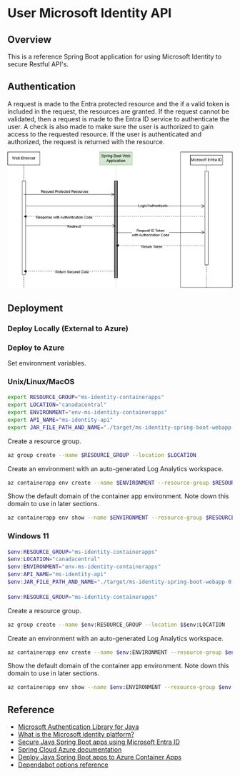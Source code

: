 # User Microsoft Identity API

## Overview
This is a reference Spring Boot application for using Microsoft Identity to secure Restful API's.

## Authentication
A request is made to the Entra protected resource and the if a valid token is included in the request, the resources are granted.  If the request cannot be validated, then a request is made to the Entra ID service to authenticate the user.  A check is also made to make sure the user is authorized to gain access to the requested resource.  If the user is authenticated and authorized, the request is returned with the resource.

![Image](./docs/images/ms-identity-sso-uml-flow.drawio.png)

## Deployment

### Deploy Locally (External to Azure)

### Deploy to Azure

Set environment variables.

### Unix/Linux/MacOS

```sh
export RESOURCE_GROUP="ms-identity-containerapps"
export LOCATION="canadacentral"
export ENVIRONMENT="env-ms-identity-containerapps"
export API_NAME="ms-identity-api"
export JAR_FILE_PATH_AND_NAME="./target/ms-identity-spring-boot-webapp-0.0.1-SNAPSHOT.jar"
```

Create a resource group.

```sh
az group create --name $RESOURCE_GROUP --location $LOCATION 
```

Create an environment with an auto-generated Log Analytics workspace.

```sh
az containerapp env create --name $ENVIRONMENT --resource-group $RESOURCE_GROUP --location $LOCATION
```

Show the default domain of the container app environment. Note down this domain to use in later sections.

```sh
az containerapp env show --name $ENVIRONMENT --resource-group $RESOURCE_GROUP --query properties.defaultDomain
```

### Windows 11

```ps1
$env:RESOURCE_GROUP="ms-identity-containerapps"
$env:LOCATION="canadacentral"
$env:ENVIRONMENT="env-ms-identity-containerapps"
$env:API_NAME="ms-identity-api"
$env:JAR_FILE_PATH_AND_NAME="./target/ms-identity-spring-boot-webapp-0.0.1-SNAPSHOT.jar"

$env:RESOURCE_GROUP="ms-identity-containerapps"
```

Create a resource group.

```sh
az group create --name $env:RESOURCE_GROUP --location $$env:LOCATION 
```

Create an environment with an auto-generated Log Analytics workspace.

```sh
az containerapp env create --name $env:ENVIRONMENT --resource-group $env:RESOURCE_GROUP --location $env:LOCATION
```

Show the default domain of the container app environment. Note down this domain to use in later sections.

```sh
az containerapp env show --name $env:ENVIRONMENT --resource-group $env:RESOURCE_GROUP --query properties.defaultDomain
```

## Reference
- [Microsoft Authentication Library for Java](https://learn.microsoft.com/en-us/entra/msal/java/)
- [What is the Microsoft identity platform?](https://learn.microsoft.com/en-us/entra/identity-platform/v2-overview)
- [Secure Java Spring Boot apps using Microsoft Entra ID](https://learn.microsoft.com/en-us/azure/developer/java/identity/enable-spring-boot-webapp-authentication-entra-id?tabs=aca)
- [Spring Cloud Azure documentation](https://learn.microsoft.com/en-us/azure/developer/java/spring-framework/)
- [Deploy Java Spring Boot apps to Azure Container Apps](https://learn.microsoft.com/en-us/azure/developer/java/identity/deploy-spring-boot-to-azure-container-apps)
- [Dependabot options reference](https://docs.github.com/en/code-security/dependabot/working-with-dependabot/dependabot-options-reference)